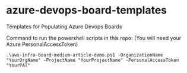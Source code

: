 # azure-devops-board-templates
Templates for Populating Azure Devops Boards

Command to run the powershell scripts in this repo: (You will need your Azure PersonalAccessToken)
```
.\aws-infra-board-medium-article-demo.ps1 -OrganizationName "YourOrgName" -ProjectName "YourProjectName" -PersonalAccessToken "YourPAT"


